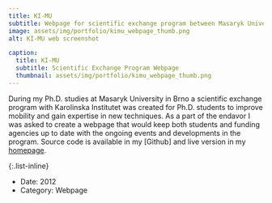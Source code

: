 ```yaml
---
title: KI-MU
subtitle: Webpage for scientific exchange program between Masaryk University and Karolinska Institutet
image: assets/img/portfolio/kimu_webpage_thumb.png
alt: KI-MU web screenshot

caption:
  title: KI-MU 
  subtitle: Scientific Exchange Program Webpage
  thumbnail: assets/img/portfolio/kimu_webpage_thumb.png
---
```


During my Ph.D. studies at Masaryk University in Brno a scientific exchange program with Karolinska Institutet was created for Ph.D. students to improve mobility and gain expertise in new techniques. As a part of the endavor I was asked to create a webpage that would keep both students and funding agencies up to date with the ongoing events and developments in the program. Source code is available in my [Github] and live version in my [homepage](http://www.igorcervenka.com/kimu/).

{:.list-inline}
- Date: 2012
- Category: Webpage